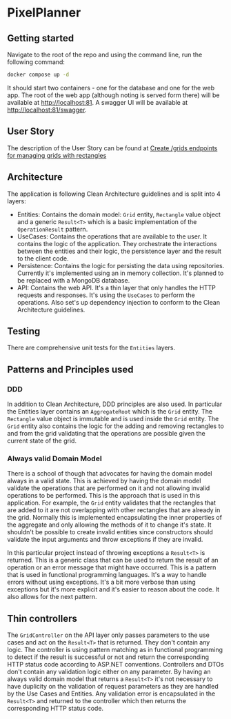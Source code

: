 # PixelPlanner

## Getting started

Navigate to the root of the repo and using the command line, run the following command:

```bash
docker compose up -d
```

It should start two containers - one for the database and one for the web app. The root of the web app (although noting is served form there) will be available at [http://localhost:81](http://localhost:81). A swagger UI will be available at [http://localhost:81/swagger](http://localhost:81/swagger).

## User Story

The description of the User Story can be found at [Create /grids endpoints for managing grids with rectangles](https://github.com/carlosmunozrodriguez/PixelPlanner/issues/1)

## Architecture

The application is following Clean Architecture guidelines and is split into 4 layers:

- Entities: Contains the domain model: `Grid` entity, `Rectangle` value object and a generic `Result<T>` which is a basic implementation of the `OperationResult` pattern.
- UseCases: Contains the operations that are available to the user. It contains the logic of the application. They orchestrate the interactions between the entities and their logic, the persistence layer and the result to the client code.
- Persistence: Contains the logic for persisting the data using repositories. Currently it's implemented using an in memory collection. It's planned to be replaced with a MongoDB database.
- API: Contains the web API. It's a thin layer that only handles the HTTP requests and responses. It's using the `UseCases` to perform the operations. Also set's up dependency  injection to conform to the Clean Architecture guidelines.

## Testing

There are comprehensive unit tests for the `Entities` layers.

## Patterns and Principles used

### DDD

In addition to Clean Architecture, DDD principles are also used. In particular the Entities layer contains an `AggregateRoot` which is the `Grid` entity. The `Rectangle` value object is immutable and is used inside the `Grid` entity. The `Grid` entity also contains the logic for the adding and removing rectangles to and from the grid validating that the operations are possible given the current state of the grid.

### Always valid Domain Model

There is a school of though that advocates for having the domain model always in a valid state. This is achieved by having the domain model validate the operations that are performed on it and not allowing invalid operations to be performed. This is the approach that is used in this application. For example, the `Grid` entity validates that the rectangles that are added to it are not overlapping with other rectangles that are already in the grid. Normally this is implemented encapsulating the inner properties of the aggregate and only allowing the methods of it to change it's state. It shouldn't be possible to create invalid entities since constructors should validate the input arguments and throw exceptions if they are invalid.

In this particular project instead of throwing exceptions a `Result<T>` is returned. This is a generic class that can be used to return the result of an operation or an error message that might have occurred. This is a pattern that is used in functional programming languages. It's a way to handle errors without using exceptions. It's a bit more verbose than using exceptions but it's more explicit and it's easier to reason about the code. It also allows for the next pattern.

## Thin controllers

The `GridController` on the API layer only passes parameters to the use cases and act on the `Result<T>` that is returned. They don't contain any logic. The controller is using pattern matching as in functional programming to detect if the result is successful or not and return the corresponding HTTP status code according to ASP.NET conventions.
Controllers and DTOs don't contain any validation logic either on any parameter. By having an always valid domain model that returns a `Result<T>` it's not necessary to have duplicity on the validation of request parameters as they are handled by the Use Cases and Entities. Any validation error is encapsulated in the `Result<T>` and returned to the controller which then returns the corresponding HTTP status code.
